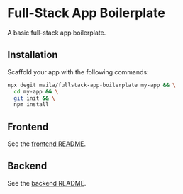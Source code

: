 # Full-Stack App Boilerplate

A basic full-stack app boilerplate.

## Installation

Scaffold your app with the following commands:

```sh
npx degit mvila/fullstack-app-boilerplate my-app && \
  cd my-app && \
  git init && \
  npm install
```

## Frontend

See the [frontend README](./frontend/README.md).

## Backend

See the [backend README](./backend/README.md).
